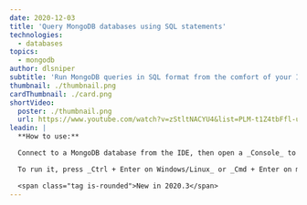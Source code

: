 ```yaml
---
date: 2020-12-03
title: 'Query MongoDB databases using SQL statements'
technologies:
  - databases
topics:
  - mongodb
author: dlsniper
subtitle: 'Run MongoDB queries in SQL format from the comfort of your IDE.'
thumbnail: ./thumbnail.png
cardThumbnail: ./card.png
shortVideo:
  poster: ./thumbnail.png
  url: https://www.youtube.com/watch?v=zStltNACYU4&list=PLM-t1Z4tbFfl-umlMg_ND7gW9rGjTDzKt&index=20
leadin: |
  **How to use:**

  Connect to a MongoDB database from the IDE, then open a _Console_ to it and write a SQL query instead of using the MongoDB format.

  To run it, press _Ctrl + Enter on Windows/Linux_ or _Cmd + Enter on macOS_ to run the query and retrieve the results.

  <span class="tag is-rounded">New in 2020.3</span>
---
```


